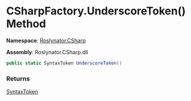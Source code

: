 # CSharpFactory\.UnderscoreToken\(\) Method

**Namespace**: [Roslynator.CSharp](../../README.md)

**Assembly**: Roslynator\.CSharp\.dll

```csharp
public static SyntaxToken UnderscoreToken()
```

### Returns

[SyntaxToken](https://docs.microsoft.com/en-us/dotnet/api/microsoft.codeanalysis.syntaxtoken)

